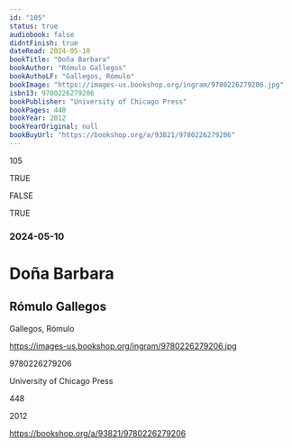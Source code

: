```yaml
---
id: "105"
status: true
audiobook: false
didntFinish: true
dateRead: 2024-05-10
bookTitle: "Doña Barbara"
bookAuthor: "Rómulo Gallegos"
bookAuthoLF: "Gallegos, Rómulo"
bookImage: "https://images-us.bookshop.org/ingram/9780226279206.jpg"
isbn13: 9780226279206
bookPublisher: "University of Chicago Press"
bookPages: 448
bookYear: 2012
bookYearOriginal: null
bookBuyUrl: "https://bookshop.org/a/93821/9780226279206"
---
```

105

TRUE

FALSE

TRUE

### 2024-05-10

# Doña Barbara

## Rómulo Gallegos

Gallegos, Rómulo

https://images-us.bookshop.org/ingram/9780226279206.jpg

9780226279206

University of Chicago Press

448

2012

https://bookshop.org/a/93821/9780226279206